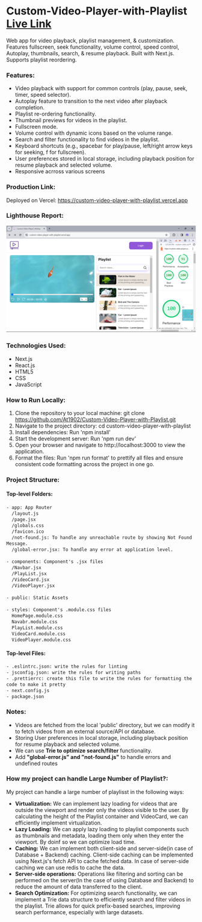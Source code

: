 # Custom-Video-Player-with-Playlist <a href="https://custom-video-player-with-playlist.vercel.app" target="_blank">Live Link</a>
Web app for video playback, playlist management, &amp; customization. Features fullscreen, seek functionality, volume control, speed control, Autoplay, thumbnails, search, &amp; resume playback. Built with Next.js. Supports playlist reordering.

### Features:
- Video playback with support for common controls (play, pause, seek, timer, speed selector).
- Autoplay feature to transition to the next video after playback completion.
- Playlist re-ordering functionality.
- Thumbnail previews for videos in the playlist.
- Fullscreen mode.
- Volume control with dynamic icons based on the volume range.
- Search and filter functionality to find videos in the playlist.
- Keyboard shortcuts (e.g., spacebar for play/pause, left/right arrow keys for seeking, f for fullscreen).
- User preferences stored in local storage, including playback position for resume playback and selected volume.
- Responsive acrross various screens

### Production Link:
Deployed on Vercel: https://custom-video-player-with-playlist.vercel.app

### Lighthouse Report:
![Lighthouse Report](./Ligthouse-Video-Player.png)

### Technologies Used:
- Next.js
- React.js
- HTML5
- CSS
- JavaScript

### How to Run Locally:

1. Clone the repository to your local machine: git clone https://github.com/At1902/Custom-Video-Player-with-Playlist.git
2. Navigate to the project directory: cd custom-video-player-with-playlist
3. Install dependencies: Run 'npm install'
4. Start the development server: Run 'npm run dev'
5. Open your browser and navigate to http://localhost:3000 to view the application.
6. Format the files: Run 'npm run format' to prettify all files and ensure consistent code formatting across the project in one go.

### Project Structure:

  #### Top-level Folders:
    - app: App Router
      /layout.js
      /page.jsx
      /globals.css
      /favicon.ico
      /not-found.js: To handle any unreachable route by showing Not Found Message.
      /global-error.jsx: To handle any error at application level.
      
    - components: Component's .jsx files
      /Navbar.jsx
      /PlayList.jsx
      /VideoCard.jsx
      /VideoPlayer.jsx
      
    - public: Static Assets
    
    - styles: Component's .module.css files
      HomePage.module.css
      Navabr.module.css
      PlayList.module.css
      VideoCard.module.css
      VideoPlayer.module.css

  #### Top-level Files:
    - .eslintrc.json: write the rules for linting
    - jsconfig.json: write the rules for writing paths
    - .prettierrc: create this file to write the rules for formatting the code to make it pretty
    - next.config.js
    - package.json


### Notes:
- Videos are fetched from the local 'public' directory, but we can modify it to fetch videos from an external source/API or database.
- Storing User preferences in local storage, including playback position for resume playback and selected volume.
- We can use **Trie to optimize search/filter** functionality.
- Add **"global-error.js" and "not-found.js"** to handle errors and undefined routes

### How my project can handle Large Number of Playlist?:
My project can handle a large number of playlisst in the following ways:

- **Virtualization:** We can implement lazy loading for videos that are outside the viewport and render only the videos visible to the user. By calculating the height of the Playlist container and VideoCard, we can efficiently implement virtualization.
- **Lazy Loading:** We can apply lazy loading to playlist components such as thumbnails and metadata, loading them only when they enter the viewport. By doinf so we can optimize load time.
- **Caching:** We can implement both client-side and server-side(in case of Database + Backend) caching. Client-side caching can be implemented using Next.js's fetch API to cache fetched data. In case of server-side caching we can use redis to cache the data.
- **Server-side operations:** Operations like filtering and sorting can be performed on the server(In the case of using Database and Backend) to reduce the amount of data transferred to the client.
- **Search Optimization:** For optimizing search functionality, we can implement a Trie data structure to efficiently search and filter videos in the playlist. Trie allows for quick prefix-based searches, improving search performance, especially with large datasets.
